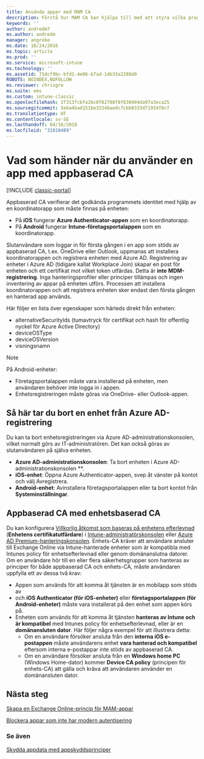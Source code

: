 ```yaml
---
title: Använda appar med MAM CA
description: Förstå hur MAM CA kan hjälpa till med att styra vilka program som har åtkomst till O365-tjänster.
keywords: ''
author: andredm7
ms.author: andredm
manager: angrobe
ms.date: 10/24/2016
ms.topic: article
ms.prod: ''
ms.service: microsoft-intune
ms.technology: ''
ms.assetid: 71dcf9bc-bfd1-4e06-b7ad-14b33a2288d0
ROBOTS: NOINDEX,NOFOLLOW
ms.reviewer: chrisgre
ms.suite: ems
ms.custom: intune-classic
ms.openlocfilehash: 2f313fcbfa26c8f82708f8f830404da97a3eca25
ms.sourcegitcommit: 5eba4bad151be32346aedc7cbb0333d71934f8cf
ms.translationtype: HT
ms.contentlocale: sv-SE
ms.lasthandoff: 04/16/2018
ms.locfileid: "31018489"
---
```

# <a name="what-to-expect-when-using-an-app-with-app-based-ca"></a>Vad som händer när du använder en app med appbaserad CA

[!INCLUDE [classic-portal](../includes/classic-portal.md)]

Appbaserad CA verifierar det godkända programmets identitet med hjälp av en koordinatorapp som måste finnas på enheten:
*  På **iOS** fungerar **Azure Authenticator-appen** som en koordinatorapp.
* På **Android** fungerar **Intune-företagsportalappen** som en koordinatorapp. 

Slutanvändare som loggar in för första gången i en app som stöds av appbaserad CA, t.ex. OneDrive eller Outlook, uppmanas att installera koordinatorappen och registrera enheten med Azure AD. Registrering av enheter i Azure AD (tidigare kallat Workplace Join) skapar en post för enheten och ett certifikat mot vilket token utfärdas.  Detta är **inte** **MDM-registrering**. Inga hanteringsprofiler eller principer tillämpas och ingen inventering av appar på enheten utförs.  Processen att installera koordinatorappen och att registrera enheten sker endast den första gången en hanterad app används.

Här följer en lista över egenskaper som härleds direkt från enheten:

* alternativeSecurityIds (tumavtryck för certifikat och hash för offentlig nyckel för Azure Active Directory)
* deviceOSType
* deviceOSVersion
* visningsnamn

> [!NOTE]
> På Android-enheter:
>   * Företagsportalappen måste vara installerad på enheten, men användaren behöver inte logga in i appen.
>   * Enhetsregistreringen måste göras via OneDrive- eller Outlook-appen.

## <a name="to-remove-a-device-from-azure-ad-registration"></a>Så här tar du bort en enhet från Azure AD-registrering
Du kan ta bort enhetsregistreringen via Azure AD-administrationskonsolen, vilket normalt görs av IT-administratören.  Det kan också göras av slutanvändaren på själva enheten.

* **Azure AD-administrationskonsolen**: Ta bort enheten i Azure AD-administrationskonsolen **.
* **iOS-enhet**: Öppna Azure Authenticator-appen, svep åt vänster på kontot och välj Avregistrera.  
* **Android-enhet**: Avinstallera företagsportalappen eller ta bort kontot från **Systeminställningar**.

## <a name="app-based-ca-with-device-based-ca"></a>Appbaserad CA med enhetsbaserad CA  

Du kan konfigurera [Villkorlig åtkomst som baseras på enhetens efterlevnad](restrict-access-to-email-and-o365-services-with-microsoft-intune.md) (<strong>Enhetens certifikatutfärdare</strong>) i [Intune-administratörskonsolen](https://manage.microsoft.com) eller [Azure AD Premium-hanteringskonsolen](https://manage.windowsazure.com). Enhets-CA kräver att användare ansluter till Exchange Online via Intune-hanterade enheter som är kompatibla med Intunes policy för enhetsefterlevnad eller genom domänanslutna datorer.  Om en användare hör till en eller flera säkerhetsgrupper som hanteras av principer för både appbaserad CA och enhets-CA, måste användaren uppfylla ett av dessa två krav:
* Appen som används för att komma åt tjänsten är en mobilapp som stöds av 
* och **iOS Authenticator (för iOS-enheter)** eller **företagsportalappen (för Android-enheter)** måste vara installerat på den enhet som appen körs på.
* Enheten som används för att komma åt tjänsten **hanteras av Intune och är kompatibel** med Intunes policy för enhetsefterlevnad, eller är en **domänansluten dator**.  Här följer några exempel för att illustrera detta:
  * Om en användare försöker ansluta från den **interna iOS e-postappen** måste användarens enhet **vara hanterad och kompatibel** eftersom interna e-postappar inte stöds av appbaserad CA.
  * Om en användare försöker ansluta från en **Windows home PC** (Windows Home-dator) kommer **Device CA policy** (principen för enhets-CA) att gälla och kräva att användaren använder en domänansluten dator.

## <a name="next-steps"></a>Nästa steg
[Skapa en Exchange Online-princip för MAM-appar](mam-ca-for-exchange-online.md)

[Blockera appar som inte har modern autentisering](block-apps-with-no-modern-authentication.md)

### <a name="see-also"></a>Se även

[Skydda appdata med appskyddsprinciper](protect-app-data-using-mobile-app-management-policies-with-microsoft-intune.md)
